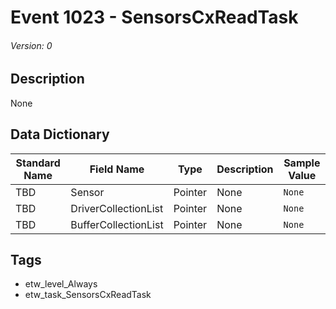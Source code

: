 # Event 1023 - SensorsCxReadTask
###### Version: 0

## Description
None

## Data Dictionary
|Standard Name|Field Name|Type|Description|Sample Value|
|---|---|---|---|---|
|TBD|Sensor|Pointer|None|`None`|
|TBD|DriverCollectionList|Pointer|None|`None`|
|TBD|BufferCollectionList|Pointer|None|`None`|

## Tags
* etw_level_Always
* etw_task_SensorsCxReadTask